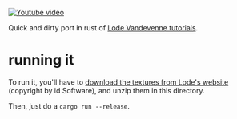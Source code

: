 [![Youtube video](https://img.youtube.com/vi/vsczbMTCoxs/0.jpg)](https://www.youtube.com/watch?v=vsczbMTCoxs)

Quick and dirty port in rust of [Lode Vandevenne tutorials](https://lodev.org/cgtutor/raycasting3.html).

# running it

To run it, you'll have to [download the textures from Lode's website](https://lodev.org/cgtutor/files/wolftex.zip) 
(copyright by id Software), and unzip them in this directory.

Then, just do a `cargo run --release`.
